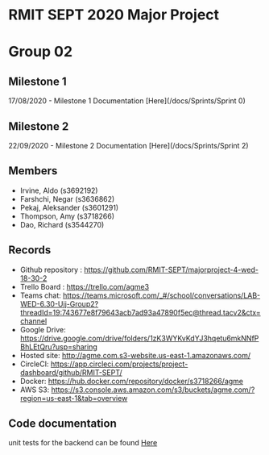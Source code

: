 # RMIT SEPT 2020 Major Project

# Group 02

## Milestone 1
17/08/2020 - Milestone 1 Documentation [Here](/docs/Sprints/Sprint 0) 

## Milestone 2
22/09/2020 - Milestone 2 Documentation [Here](/docs/Sprints/Sprint 2)

## Members
* Irvine, Aldo (s3692192)
* Farshchi, Negar (s3636862)
* Pekaj, Aleksander (s3601291)
* Thompson, Amy (s3718266)
* Dao, Richard (s3544270)

## Records

* Github repository : https://github.com/RMIT-SEPT/majorproject-4-wed-18-30-2
* Trello Board : https://trello.com/agme3
* Teams chat: https://teams.microsoft.com/_#/school/conversations/LAB-WED-6.30-Ujj-Group2?threadId=19:743677e8f79643acb7ad93a47890f5ec@thread.tacv2&ctx=channel
* Google Drive: https://drive.google.com/drive/folders/1zK3WYKvKdYJ3hqetu6mkNNfPBhLEtQru?usp=sharing 
* Hosted site: http://agme.com.s3-website.us-east-1.amazonaws.com/
* CircleCI: https://app.circleci.com/projects/project-dashboard/github/RMIT-SEPT/ 
* Docker: https://hub.docker.com/repository/docker/s3718266/agme 
* AWS S3: https://s3.console.aws.amazon.com/s3/buckets/agme.com/?region=us-east-1&tab=overview

## Code documentation

unit tests for the backend can be found [Here](majorproject-4-wed-18-30-2/BackEnd/src/main/java/com/wed18302/majorproject/tests/)

